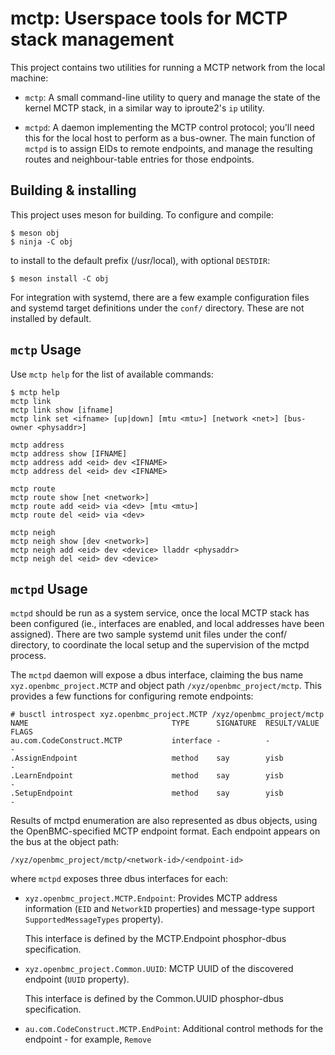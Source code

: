 mctp: Userspace tools for MCTP stack management
===============================================

This project contains two utilities for running a MCTP network from the local
machine:

 - `mctp`: A small command-line utility to query and manage the state of the
   kernel MCTP stack, in a similar way to iproute2's `ip` utility.

 - `mctpd`: A daemon implementing the MCTP control protocol; you'll need this
   for the local host to perform as a bus-owner. The main function of `mctpd`
   is to assign EIDs to remote endpoints, and manage the resulting routes and
   neighbour-table entries for those endpoints.

Building & installing
---------------------

This project uses meson for building. To configure and compile:

    $ meson obj
    $ ninja -C obj

to install to the default prefix (/usr/local), with optional `DESTDIR`:

    $ meson install -C obj

For integration with systemd, there are a few example configuration files and
systemd target definitions under the `conf/` directory. These are not installed
by default.

`mctp` Usage
-------------

Use `mctp help` for the list of available commands:

    $ mctp help
    mctp link
    mctp link show [ifname]
    mctp link set <ifname> [up|down] [mtu <mtu>] [network <net>] [bus-owner <physaddr>]

    mctp address
    mctp address show [IFNAME]
    mctp address add <eid> dev <IFNAME>
    mctp address del <eid> dev <IFNAME>

    mctp route
    mctp route show [net <network>]
    mctp route add <eid> via <dev> [mtu <mtu>]
    mctp route del <eid> via <dev>

    mctp neigh
    mctp neigh show [dev <network>]
    mctp neigh add <eid> dev <device> lladdr <physaddr>
    mctp neigh del <eid> dev <device>

`mctpd` Usage
-------------

`mctpd` should be run as a system service, once the local MCTP stack has been
configured (ie., interfaces are enabled, and local addresses have been
assigned). There are two sample systemd unit files under the conf/ directory, to
coordinate the local setup and the supervision of the mctpd process.

The `mctpd` daemon will expose a dbus interface, claiming the bus name
`xyz.openbmc_project.MCTP` and object path `/xyz/openbmc_project/mctp`. This
provides a few functions for configuring remote endpoints:

    # busctl introspect xyz.openbmc_project.MCTP /xyz/openbmc_project/mctp
    NAME                                TYPE      SIGNATURE  RESULT/VALUE  FLAGS
    au.com.CodeConstruct.MCTP           interface -          -             -
    .AssignEndpoint                     method    say        yisb          -
    .LearnEndpoint                      method    say        yisb          -
    .SetupEndpoint                      method    say        yisb          -

Results of mctpd enumeration are also represented as dbus objects, using the
OpenBMC-specified MCTP endpoint format. Each endpoint appears on the bus at the
object path:

    /xyz/openbmc_project/mctp/<network-id>/<endpoint-id>

where `mctpd` exposes three dbus interfaces for each:

 - `xyz.openbmc_project.MCTP.Endpoint`: Provides MCTP address information
   (`EID` and `NetworkID` properties) and message-type support
   `SupportedMessageTypes` property).

   This interface is defined by the MCTP.Endpoint phosphor-dbus specification.

 - `xyz.openbmc_project.Common.UUID`: MCTP UUID of the discovered endpoint
   (`UUID` property).

   This interface is defined by the Common.UUID phosphor-dbus specification.

 - `au.com.CodeConstruct.MCTP.EndPoint`: Additional control methods for the
   endpoint - for example, `Remove`
